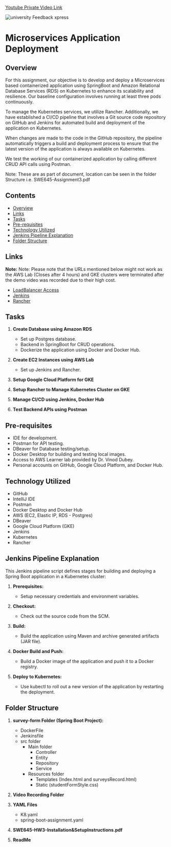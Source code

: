 [Youtube Private Video Link](https://youtu.be/1X8nI43q_uA)


![university Feedback xpress](https://github.com/a-verma26/University-FeedbackXpress/assets/26337680/fc7919d8-78a7-443d-bb83-33a9d2b5a6d6)

# Microservices Application Deployment

## Overview

For this assignment, our objective is to develop and deploy a Microservices based containerized application using SpringBoot and Amazon Relational Database Services (RDS) on Kubernetes to enhance its scalability and resilience. Our baseline configuration involves running at least three pods continuously.

To manage the Kubernetes services, we utilize Rancher. Additionally, we have established a CI/CD pipeline that involves a Git source code repository on GitHub and Jenkins for automated build and deployment of the application on Kubernetes.

When changes are made to the code in the GitHub repository, the pipeline automatically triggers a build and deployment process to ensure that the latest version of the application is always available on Kubernetes.

We test the working of our containerized application by calling different CRUD API calls using Postman.

Note: These are as part of document, location can be seen in the folder Structure i.e. SWE645-Assignment3.pdf

## Contents

- [Overview](#overview)
- [Links](#links)
- [Tasks](#tasks)
- [Pre-requisites](#pre-requisites)
- [Technology Utilized](#technology-utilized)
- [Jenkins Pipeline Explanation](#jenkins-pipeline-explanation)
- [Folder Structure](#folder-structure)

## Links

**Note:** Note: Please note that the URLs mentioned below might not work as the AWS Lab (Closes after 4 hours) and GKE clusters were terminated after the demo video was recorded due to their high cost.

- [LoadBalancer Access](https://34.194.61.172/k8s/clusters/c-w2vxb/api/v1/namespaces/default/services/http:spring-boot-assignment:8080/proxy/)
- [Jenkins](http://44.194.15.192:8080)
- [Rancher](http://44.194.15.192:8080)

## Tasks

1. **Create Database using Amazon RDS**
   - Set up Postgres database.
   - Backend in SpringBoot for CRUD operations.
   - Dockerize the application using Docker and Docker Hub.

2. **Create EC2 Instances using AWS Lab**
   - Set up Jenkins and Rancher.

3. **Setup Google Cloud Platform for GKE**

4. **Setup Rancher to Manage Kubernetes Cluster on GKE**

5. **Manage CI/CD using Jenkins, Docker Hub**

6. **Test Backend APIs using Postman**

## Pre-requisites

- IDE for development.
- Postman for API testing.
- DBeaver for Database testing/setup.
- Docker Desktop for building and testing local images.
- Access to AWS Learner lab provided by Dr. Vinod Dubey.
- Personal accounts on GitHub, Google Cloud Platform, and Docker Hub.

## Technology Utilized

- GitHub
- IntelliJ IDE
- Postman
- Docker Desktop and Docker Hub
- AWS (EC2, Elastic IP, RDS - Postgres)
- DBeaver
- Google Cloud Platform (GKE)
- Jenkins
- Kubernetes
- Rancher

## Jenkins Pipeline Explanation

This Jenkins pipeline script defines stages for building and deploying a Spring Boot application in a Kubernetes cluster:

1. **Prerequisites:**
   - Setup necessary credentials and environment variables.

2. **Checkout:**
   - Check out the source code from the SCM.

3. **Build:**
   - Build the application using Maven and archive generated artifacts (JAR file).

4. **Docker Build and Push:**
   - Build a Docker image of the application and push it to a Docker registry.

5. **Deploy to Kubernetes:**
   - Use kubectl to roll out a new version of the application by restarting the deployment.

## Folder Structure

1. **survey-form Folder (Spring Boot Project):**
   - DockerFile
   - Jenkinsfile
   - src folder
     - Main folder
       - Controller
       - Entity
       - Repository
       - Service
     - Resources folder
       - Templates (Index.html and surveysRecord.html)
       - Static (studentFormStyle.css)

2. **Video Recording Folder**
3. **YAML Files**
   - K8.yaml
   - spring-boot-assignment.yaml
4. **SWE645-HW3-Installation&SetupInstructions.pdf**
5. **ReadMe**

